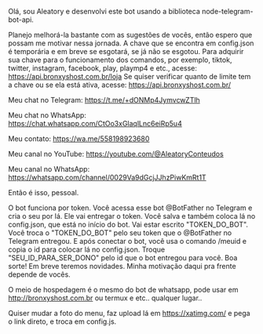 Olá, sou Aleatory e desenvolvi este bot usando a biblioteca node-telegram-bot-api.

Planejo melhorá-la bastante com as sugestões de vocês, então espero que possam me motivar nessa jornada. A chave que se encontra em config.json é temporária e em breve se esgotará, se já não se esgotou. Para adquirir sua chave para o funcionamento dos comandos, por exemplo, tiktok, twitter, instagram, facebook, play, playmp4 e etc., acesse: https://api.bronxyshost.com.br/loja Se quiser verificar quanto de limite tem a chave ou se ela está ativa, acesse: https://api.bronxyshost.com.br/

Meu chat no Telegram: https://t.me/+dONMp4JymvcwZTlh

Meu chat no WhatsApp: https://chat.whatsapp.com/CtOo3xGlaqlLnc6eiRp5u4

Meu contato: https://wa.me/558198923680

Meu canal no YouTube: https://youtube.com/@AleatoryConteudos

Meu canal no WhatsApp: https://whatsapp.com/channel/0029Va9dGcjJJhzPiwKmRt1T

Então é isso, pessoal.

O bot funciona por token. Você acessa esse bot @BotFather no Telegram e cria o seu por lá. Ele vai entregar o token. Você salva e também coloca lá no config.json, que está no início do bot. Vai estar escrito "TOKEN_DO_BOT". Você troca o "TOKEN_DO_BOT" pelo seu token que o @BotFather no Telegram entregou. E após conectar o bot, você usa o comando /meuid e copia o id para colocar lá no config.json. Troque "SEU_ID_PARA_SER_DONO" pelo id que o bot entregou para você. Boa sorte! Em breve teremos novidades. Minha motivação daqui pra frente depende de vocês.

O meio de hospedagem é o mesmo do bot de whatsapp, pode usar em http://bronxyshost.com.br ou termux e etc.. qualquer lugar..

Quiser mudar a foto do menu, faz upload lá em https://xatimg.com/ e pega o link direto, e troca em config.js.
